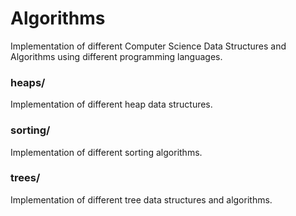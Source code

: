 # Algorithms
Implementation of different Computer Science Data Structures and Algorithms using different programming languages.

### heaps/
Implementation of different heap data structures.
### sorting/ 
Implementation of different sorting algorithms. 
### trees/
Implementation of different tree data structures and algorithms. 
